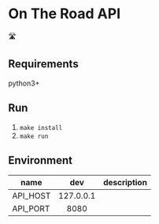 # On The Road API

🛣

## Requirements
python3+

## Run
1. `make install`
2. `make run`

## Environment
| name | dev |description |
| ------------- |:-------------:| -----:|
| API_HOST   | 127.0.0.1 |  |
| API_PORT   | 8080 |  |
